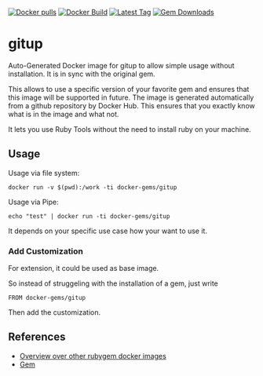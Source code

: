 [![Docker pulls](https://img.shields.io/docker/pulls/rubygem/gitup.svg)](https://hub.docker.com/r/rubygem/gitup/)
[![Docker Build](https://img.shields.io/docker/automated/rubygem/gitup.svg)](https://hub.docker.com/r/rubygem/gitup/)
[![Latest Tag](https://img.shields.io/github/tag/docker-rubygem/gitup.svg)](https://hub.docker.com/r/rubygem/gitup/)
[![Gem Downloads](https://img.shields.io/gem/dt/gitup.svg)](https://rubygems.org/gems/gitup/)
# gitup

Auto-Generated Docker image for gitup to allow simple usage without installation.
It is in sync with the original gem.

This allows to use a specific version of your favorite gem and ensures that this image will be supported in future.
The image is generated automatically from a github repository by Docker Hub.
This ensures that you exactly know what is in the image and what not.

It lets you use Ruby Tools without the need to install ruby on your machine.

## Usage

Usage via file system:

`docker run -v $(pwd):/work -ti docker-gems/gitup`

Usage via Pipe:

`echo "test" | docker run -ti docker-gems/gitup`

It depends on your specific use case how your want to use it.

### Add Customization

For extension, it could be used as base image.

So instead of struggeling with the installation of a gem, just write

`FROM docker-gems/gitup`

Then add the customization.

## References

 - [Overview over other rubygem docker images](https://github.com/thinkbot/docker-rubygem)
 - [Gem](https://rubygems.org/gems/gitup/)

